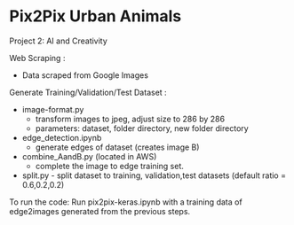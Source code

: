 # Pix2Pix Urban Animals

Project 2: AI and Creativity

Web Scraping :
- Data scraped from Google Images
	
Generate Training/Validation/Test Dataset :

- image-format.py 
	- transform images to jpeg, adjust size to 286 by 286
	- parameters: dataset, folder directory, new folder directory
- edge_detection.ipynb 
	- generate edges of dataset (creates image B)
- combine_AandB.py (located in AWS) 
	- complete the image to edge training set.
- split.py - split dataset to training, validation,test datasets (default ratio = 0.6,0.2,0.2)

To run the code:
 Run pix2pix-keras.ipynb with a training data of edge2images generated from the previous steps.
